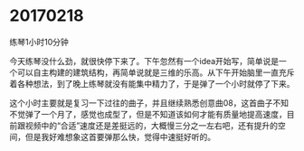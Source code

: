 # 20170218

练琴1小时10分钟

今天练琴没什么劲，就很快停下来了。下午忽然有一个idea开始写，简单说是一个可以自主构建的建筑结构，再简单说就是三维的乐高。从下午开始脑里一直充斥着各种想法，到了晚上练琴就没有能集中精力了，于是弹了一个小时就停了下来。

这个小时主要就是复习一下过往的曲子，并且继续熟悉创意曲08，这首曲子不知不觉弹了一个月了，感觉也成型了，但是不知道该如何才能有质量地提高速度，目前跟视频中的“合适”速度还是差挺远的，大概慢三分之一左右吧，还有提升的空间，但是我好难想象这首要弹那么快，觉得中速挺好听的。
